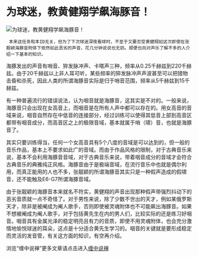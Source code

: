 为球迷，教黄健翔学飙海豚音！
====

			

                                                                    

![为球迷，教黄健翔学飙海豚音！](http://simg.sinajs.cn/blog7style/images/common/sg_trans.gif)

                                                           

                                                           

     本来这任务和本ID无关，但为了下次球迷深夜看球时，不至于又要忍受黄健翔如这次即使在张靓颖海豚音附体下依然如此恶劣的声音，花几分钟说说也无妨。顺便也向对声乐了解不多的人介绍一下基本的知识。

   海豚发出的声音有哨音、猝发脉冲声、卡嗒声三种，频率从0.25千赫兹到220千赫兹。由于20千赫兹以上非人耳可听，某些频率的猝发脉冲声声波甚至可以把猎物击昏和杀死，因此人类的所谓海豚音实际是归于哨音范围，频率从5千赫兹到15千赫兹。

  有一种普遍流行的错误说法，认为咽音就是海豚音，这其实是不对的。一般来说，海豚音只会出现在女高音上，而咽音是在所有人声中都可以存在的。用女高音的音域来说，咽音自然存在中低音的连接部分，经过训练可以使得其低音上部到高音区都带有咽音成分，而高音区之上的极限音域，基本就属于哨（啸）音，也就是海豚音了。

  其实只要训练得当，任何一个女高音具有5个八度的音域是可以达到的，但一般的音乐作品，基本上不要求如此广的音域。而由于作品风格的限制，对于古典音乐来说，基本不会利用海豚音音域，对于古典音乐来说，带着咽音成分的音域才会符合古典音乐的典雅纯正风格。海豚音由于是极端音域，在流行音乐中也就是偶尔利用，而真正能用的人也不多，张靓颖的所谓海豚音其实只是一种假声造成的假啸音，还不能触及E6-G7所谓海豚音域。

  由于张靓颖的海豚音本来就名不符实，黄健翔的声音出现那种假声带强烈抖动下的恶劣音质就一点不奇怪了。对于男性来说，除了少数不世出的天才，例如某俄罗斯天才，除非是被阉成为阉人歌手，否则即使被灵魂附体也不可能飙出海豚音。如果不想被阉成为阉人歌手，对于包括黄先生在内的男人们，比较实际的还是练习好咽音。咽音具有金属光泽的稳定明亮且有力的音质，即使不用灵魂附体，也会充分激情地愉悦球迷的耳朵，这点是十分适合黄先生学习的。咽音的关键就是要形成稳定而灵活的发音管，有关这方面的知识，有空再介绍。

浏览“缠中说禅”更多文章请点击进入[缠中说禅](http://blog.sina.com.cn/m/chzhshch)
